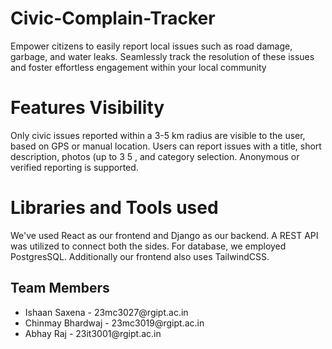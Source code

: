 # Civic-Complain-Tracker
Empower citizens to easily report local issues such as road damage, garbage, and water leaks. Seamlessly track the resolution of these issues and foster effortless engagement within your local community

# Features Visibility
Only civic issues reported within a 3-5 km radius are visible to the user, based on GPS or manual location.
Users can report issues with a title, short description, photos (up to 3 5 , and category selection.
Anonymous or verified reporting is supported.

# Libraries and Tools used
We've used React as our frontend and Django as our backend. A REST API was utilized to connect both the sides. 
For database, we employed PostgresSQL. Additionally our frontend also uses TailwindCSS.

<h2> Team Members </h2>
<ul>
<li> Ishaan Saxena - 23mc3027@rgipt.ac.in </li>
<li> Chinmay Bhardwaj - 23mc3019@rgipt.ac.in </li>
<li> Abhay Raj - 23it3001@rgipt.ac.in </li>
</ul>


